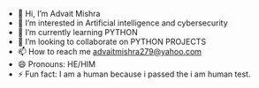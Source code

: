 - 👋 Hi, I’m Advait Mishra
- 👀 I’m interested in Artificial intelligence and cybersecurity
- 🌱 I’m currently learning PYTHON
- 💞️ I’m looking to collaborate on PYTHON PROJECTS
- 📫 How to reach me advaitmishra279@yahoo.com
- 😄 Pronouns: HE/HIM
- ⚡ Fun fact: I am a human because i passed the i am human test.

<!---
Advait022002/Advait022002 is a ✨ special ✨ repository because its `README.md` (this file) appears on your GitHub profile.
You can click the Preview link to take a look at your changes.
--->

